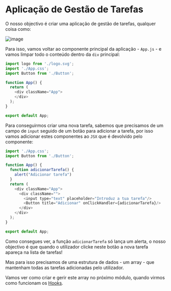# Aplicação de Gestão de Tarefas

O nosso objectivo é criar uma aplicação de gestão de tarefas, qualquer coisa como:

![image](https://user-images.githubusercontent.com/39055313/150697193-0c6b1e64-6665-4637-867c-56a9c42942aa.png)

Para isso, vamos voltar ao componente principal da aplicação - `App.js` - e vamos limpar todo o conteúdo dentro da `div` principal:

```javascript
import logo from './logo.svg';
import './App.css';
import Button from './Button';

function App() {
  return (
    <div className="App">
    </div>
  );
}

export default App;
```

Para conseguirmos criar uma nova tarefa, sabemos que precisamos de um campo de `input` seguido de um botão para adicionar a tarefa, por isso vamos adicionar estes componentes ao `JSX` que é devolvido pelo componente:

```javascript
import './App.css';
import Button from './Button';

function App() {
  function adicionarTarefa() {
    alert("Adicionar tarefa")
  }
  return (
    <div className="App">
      <div className="">
        <input type="text" placeholder="Introduz a tua tarefa"/>
        <Button title="Adicionar" onClickHandler={adicionarTarefa}/>
      </div>
    </div>
  );
}

export default App;
```

Como consegues ver, a função `adicionarTarefa` só lança um alerta, o nosso objectivo é que quando o utilizador clicke neste botão a nova tarefa apareça na lista de tarefas!

Mas para isso precisamos de uma estrutura de dados - um array - que mantenham todas as tarefas adicionadas pelo utilizador.

Vamos ver como criar e gerir este array no próximo módulo, quando virmos como funcionam os [Hooks](https://reactjs.org/docs/hooks-intro.html).
